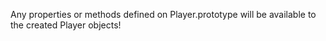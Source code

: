 Any properties or methods defined on Player.prototype will be available to the created Player objects!


